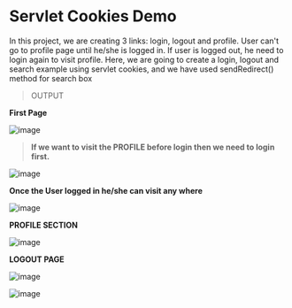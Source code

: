 # Servlet Cookies Demo
In this project, we are creating 3 links: login, logout and profile. User can't go to profile page until he/she is logged in. If user is logged out, he need to login again to visit profile. Here, we are going to create a login, logout  and  search example using servlet cookies, and we have used sendRedirect() method for search box

>OUTPUT 

**First Page**


![image](https://user-images.githubusercontent.com/52199294/61161908-c17ace00-a523-11e9-8514-07a79bd81caa.png)


>**If we want to visit the PROFILE before login then we need to login first.**

![image](https://user-images.githubusercontent.com/52199294/61161924-d3f50780-a523-11e9-8341-8f41772be5ed.png)


**Once the User logged in he/she can visit any where**

![image](https://user-images.githubusercontent.com/52199294/61161988-0dc60e00-a524-11e9-8cd8-fc0d68601031.png)



**PROFILE SECTION**

![image](https://user-images.githubusercontent.com/52199294/61162010-2f26fa00-a524-11e9-9891-83582bd2bbda.png)



**LOGOUT PAGE**

![image](https://user-images.githubusercontent.com/52199294/61162073-7dd49400-a524-11e9-8220-b1026d1249df.png)


![image](https://user-images.githubusercontent.com/52199294/61162135-d146e200-a524-11e9-8f09-9aa278a2d9a2.png)
